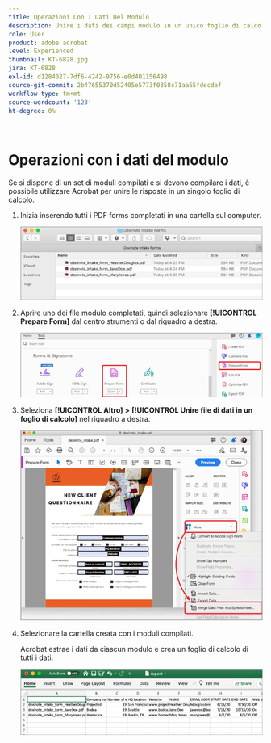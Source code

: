 ```yaml
---
title: Operazioni Con I Dati Del Modulo
description: Unire i dati dei campi modulo in un unico foglio di calcolo in Acrobat
role: User
product: adobe acrobat
level: Experienced
thumbnail: KT-6828.jpg
jira: KT-6828
exl-id: d1284027-7df6-4242-9756-e0d401156498
source-git-commit: 2b47655370d52405e5773f0358c71aa65fdecdef
workflow-type: tm+mt
source-wordcount: '123'
ht-degree: 0%

---
```


# Operazioni con i dati del modulo

Se si dispone di un set di moduli compilati e si devono compilare i dati, è possibile utilizzare Acrobat per unire le risposte in un singolo foglio di calcolo.

1. Inizia inserendo tutti i PDF forms completati in una cartella sul computer.

   ![Dati modulo Fase 1](../assets/FormData_1.png)

1. Aprire uno dei file modulo completati, quindi selezionare **[!UICONTROL Prepare Form]** dal centro strumenti o dal riquadro a destra.

   ![Dati modulo Fase 2](../assets/FormData_2.png)

1. Seleziona **[!UICONTROL Altro]** **>** **[!UICONTROL Unire file di dati in un foglio di calcolo]** nel riquadro a destra.

   ![Dati modulo Fase 3](../assets/FormData_3.png)

1. Selezionare la cartella creata con i moduli compilati.

   Acrobat estrae i dati da ciascun modulo e crea un foglio di calcolo di tutti i dati.

   ![Modulo Data Fase 4](../assets/FormData_4.png)

